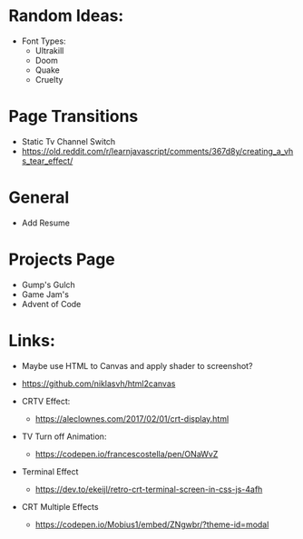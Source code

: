 # Random Ideas:

- Font Types:
  - Ultrakill
  - Doom
  - Quake
  - Cruelty

# Page Transitions

- Static Tv Channel Switch
- https://old.reddit.com/r/learnjavascript/comments/367d8y/creating_a_vhs_tear_effect/

# General

- Add Resume

# Projects Page

- Gump's Gulch
- Game Jam's
- Advent of Code

# Links:

- Maybe use HTML to Canvas and apply shader to screenshot?
- https://github.com/niklasvh/html2canvas

- CRTV Effect:
  - https://aleclownes.com/2017/02/01/crt-display.html
- TV Turn off Animation:
  - https://codepen.io/francescostella/pen/ONaWvZ
- Terminal Effect
  - https://dev.to/ekeijl/retro-crt-terminal-screen-in-css-js-4afh
- CRT Multiple Effects
  - https://codepen.io/Mobius1/embed/ZNgwbr/?theme-id=modal
